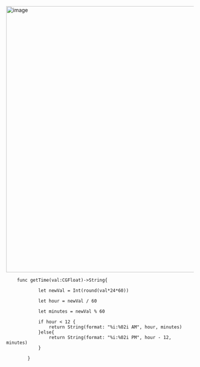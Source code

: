 <img width="715" alt="image" src="https://user-images.githubusercontent.com/81428296/180839725-4244ca93-9cca-4c9e-ae77-1feae2eeaddb.png">


        func getTime(val:CGFloat)->String{

                let newVal = Int(round(val*24*60))

                let hour = newVal / 60

                let minutes = newVal % 60

                if hour < 12 {
                    return String(format: "%i:%02i AM", hour, minutes)
                }else{
                    return String(format: "%i:%02i PM", hour - 12, minutes)
                }

            }
